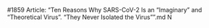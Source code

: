 #1859
Article: “Ten Reasons Why SARS-CoV-2 Is an “Imaginary” and “Theoretical Virus”. “They Never Isolated the Virus””.md N
